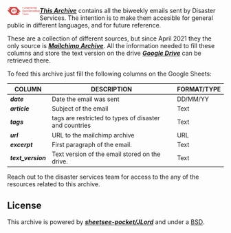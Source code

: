 <img src="/img/hot_logo.png" height="15%" width="15%" align="left"/> ***[This Archive](Link)*** contains all the biweekly emails sent by Disaster Services. The intention is to make them accesible for general public in different languages, and for future reference. 

These are a collection of different sources, but since April 2021 they the only source is  ***[Mailchimp Archive](https://us9.campaign-archive.com/home/?u=5191e27b207136970f2a9ec1b&id=8a98fdcd77)***. All the information needed to fill these columns and store the text version on the drive  ***[Google Drive](https://drive.google.com/drive/folders/10XvYXDqa8RD37SmYiavKRmduq9NlYzt7)*** can be retrieved there.


To feed this archive just fill the following columns on the Google Sheets: 



COLUMN | DESCRIPTION | FORMAT/TYPE
------ | ------|----------
***date***      | Date the email was sent   | DD/MM/YY
***article***	| Subject of the email	| Text
***tags***	| tags are restricted to types of disaster and countries |	Text
***url*** |	URL to the mailchimp archive	| URL
***excerpt***	| First paragraph of the email. |	Text	
***text_version***	| Text version of the email stored on the drive. |	Text	

Reach out to the disaster services team for access to the any of the resources related to this archive. 

## License

This archive is powered by ***[sheetsee-pocket/JLord](https://github.com/jlord)*** and under a [BSD](LICENSE).

